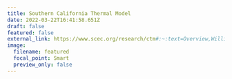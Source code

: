 ```yaml
---
title: Southern California Thermal Model
date: 2022-03-22T16:41:58.651Z
draft: false
featured: false
external_link: https://www.scec.org/research/ctm#:~:text=Overview,Williams%20and%20DeAngelo%20(2011).
image:
  filename: featured
  focal_point: Smart
  preview_only: false
---
```

